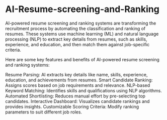 # AI-Resume-screening-and-Ranking


AI-powered resume screening and ranking systems are transforming the recruitment process by automating the classification and ranking of resumes. These systems use machine learning (ML) and natural language processing (NLP) to extract key details from resumes, such as skills, experience, and education, and then match them against job-specific criteria.

Here are some key features and benefits of AI-powered resume screening and ranking systems:

Resume Parsing: AI extracts key details like name, skills, experience, education, and achievements from resumes.
Smart Candidate Ranking: Assigns scores based on job requirements and relevance.
NLP-based Keyword Matching: Identifies skills and qualifications using NLP algorithms.
Automated Shortlisting: Reduces manual effort by pre-selecting top candidates.
Interactive Dashboard: Visualizes candidate rankings and provides insights.
Customizable Scoring Criteria: Modify ranking parameters to suit different job roles.
